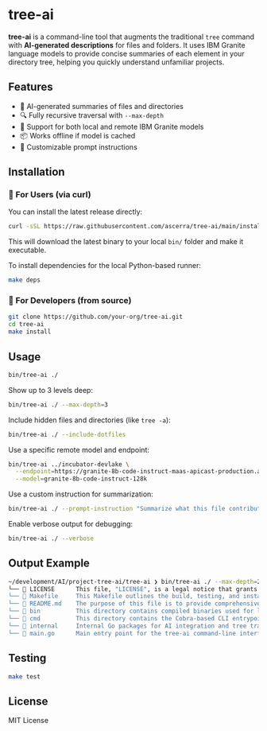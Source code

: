 # tree-ai

**tree-ai** is a command-line tool that augments the traditional `tree` command with **AI-generated descriptions** for files and folders. It uses IBM Granite language models to provide concise summaries of each element in your directory tree, helping you quickly understand unfamiliar projects.

## Features

- 🧠 AI-generated summaries of files and directories
- 🔍 Fully recursive traversal with `--max-depth`
- 🧰 Support for both local and remote IBM Granite models
- 📦 Works offline if model is cached
- 📝 Customizable prompt instructions

## Installation

### 🚀 For Users (via curl)

You can install the latest release directly:

```bash
curl -sSL https://raw.githubusercontent.com/ascerra/tree-ai/main/install-and-run.sh | bash -s 
```

This will download the latest binary to your local `bin/` folder and make it executable.

To install dependencies for the local Python-based runner:

```bash
make deps
```

### 🔧 For Developers (from source)

```bash
git clone https://github.com/your-org/tree-ai.git
cd tree-ai
make install
```


## Usage

```bash
bin/tree-ai ./
```

Show up to 3 levels deep:

```bash
bin/tree-ai ./ --max-depth=3
```

Include hidden files and directories (like `tree -a`):

```bash
bin/tree-ai ./ --include-dotfiles
```

Use a specific remote model and endpoint:

```bash
bin/tree-ai ../incubator-devlake \
  --endpoint=https://granite-8b-code-instruct-maas-apicast-production.apps.prod.rhoai.rh-aiservices-bu.com:443/v1/completions \
  --model=granite-8b-code-instruct-128k
```

Use a custom instruction for summarization:

```bash
bin/tree-ai ./ --prompt-instruction "Summarize what this file contributes to the project."
```

Enable verbose output for debugging:

```bash
bin/tree-ai ./ --verbose
```

## Output Example

```bash
~/development/AI/project-tree-ai/tree-ai ❯ bin/tree-ai ./ --max-depth=2
└── 📄 LICENSE      This file, "LICENSE", is a legal notice that grants permission to use, modify, distribute, and sublicense the project's software, adhering to the MIT License terms, while limiting liability for any claims or damages.
└── 📄 Makefile     This Makefile outlines the build, testing, and installation processes for the "tree-ai" project, including its main Go binary, Python dependencies, and the "Granite" model runner.
└── 📄 README.md    The purpose of this file is to provide comprehensive documentation for installing, running, and understanding the structure and functionality of the `tree-ai` project.
└── 💼 bin          This directory contains compiled binaries used for local execution and testing.
└── 💼 cmd          This directory contains the Cobra-based CLI entrypoint logic.
└── 💼 internal     Internal Go packages for AI integration and tree traversal logic.
└── 📄 main.go      Main entry point for the tree-ai command-line interface.
```

## Testing

```bash
make test
```

## License

MIT License
